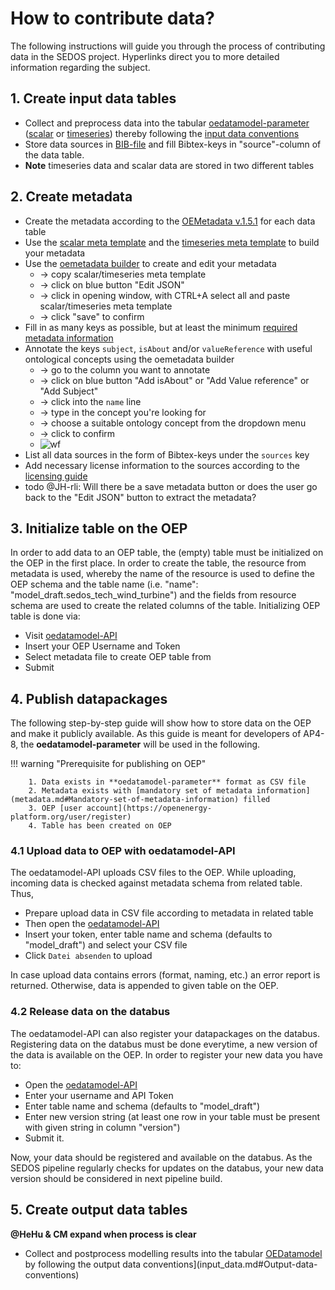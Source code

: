 # How to contribute data?

The following instructions will guide you through the process of contributing data in the SEDOS project. Hyperlinks direct you to more detailed information regarding the subject.

   
## 1. Create input data tables

* Collect and preprocess data into the tabular [oedatamodel-parameter](https://github.com/sedos-project/oedatamodel#oedatamodel-parameter) ([scalar](https://github.com/sedos-project/oedatamodel/blob/main/oedatamodel-parameter/oedatamodel-parameter-datapackage_scalar.csv) or [timeseries](https://github.com/sedos-project/oedatamodel/blob/main/oedatamodel-parameter/oedatamodel-parameter-datapackage_timeseries.csv)) thereby following the [input data conventions](input_data.md#Input-data-conventions)
* Store data sources in [BIB-file](https://bwsyncandshare.kit.edu/f/2388204355) and fill Bibtex-keys in "source"-column of the data table.
* **Note** timeseries data and scalar data are stored in two different tables


## 2. Create metadata

* Create the metadata according to the [OEMetadata v.1.5.1](https://github.com/OpenEnergyPlatform/oemetadata#open-energy-family---open-energy-metadata-oemetadata) for each data table
* Use the [scalar meta template](https://raw.githubusercontent.com/sedos-project/oedatamodel/main/oedatamodel-parameter/datamodel_scalars.json) and the [timeseries meta template](https://raw.githubusercontent.com/sedos-project/oedatamodel/main/oedatamodel-parameter/datamodel_timeseries.json) to build your metadata
* Use the [oemetadata builder](https://meta.rl-institut.de/meta_creator/151) to create and edit your metadata 
    * -> copy scalar/timeseries meta template
    * -> click on blue button "Edit JSON" 
    * -> click in opening window, with CTRL+A select all and paste scalar/timeseries meta template
    * -> click "save" to confirm
* Fill in as many keys as possible, but at least the minimum [required metadata information](metadata.md#Required-metadata-information)
* Annotate the keys `subject`, `isAbout` and/or `valueReference` with useful ontological concepts using the oemetadata builder 
    * -> go to the column you want to annotate
    * -> click on blue button "Add isAbout" or "Add Value reference" or "Add Subject"
    * -> click into the `name` line 
    * -> type in the concept you're looking for
    * -> choose a suitable ontology concept from the dropdown menu
    * -> click to confirm
    * ![wf](https://user-images.githubusercontent.com/7637364/191807277-712057b8-153c-4178-94a2-341ad8f010fd.gif)
* List all data sources in the form of Bibtex-keys under the `sources` key
* Add necessary license information to the sources according to the [licensing guide](http://127.0.0.1:8000/data_requirements/licensing/#data-licencing)
* todo @JH-rli: Will there be a save metadata button or does the user go back to the "Edit JSON" button to extract the metadata?

## 3. Initialize table on the OEP

In order to add data to an OEP table, the (empty) table must be initialized on the OEP in the first place.
In order to create the table, the resource from metadata is used, 
whereby the name of the resource is used to define the OEP schema and the table name (i.e. "name": "model_draft.sedos_tech_wind_turbine") and 
the fields from resource schema are used to create the related columns of the table.
Initializing OEP table is done via: 

* Visit [oedatamodel-API](https://modex.rl-institut.de/create_table/)
* Insert your OEP Username and Token 
* Select metadata file to create OEP table from
* Submit 

## 4. Publish datapackages

The following step-by-step guide will show how to store data on the OEP and make it publicly available.
As this guide is meant for developers of AP4-8, the **oedatamodel-parameter** will be used in the following.

!!! warning "Prerequisite for publishing on OEP"

        1. Data exists in **oedatamodel-parameter** format as CSV file
        2. Metadata exists with [mandatory set of metadata information](metadata.md#Mandatory-set-of-metadata-information) filled
        3. OEP [user account](https://openenergy-platform.org/user/register)
        4. Table has been created on OEP

### 4.1 Upload data to OEP with oedatamodel-API

The oedatamodel-API uploads CSV files to the OEP. While uploading, incoming data is checked against 
metadata schema from related table.
Thus, 

* Prepare upload data in CSV file according to metadata in related table
* Then open the [oedatamodel-API](https://modex.rl-institut.de/upload/)
* Insert your token, enter table name and schema (defaults to "model_draft") and select your CSV file
* Click `Datei absenden` to upload

In case upload data contains errors (format, naming, etc.) an error report is returned. 
Otherwise, data is appended to given table on the OEP.

### 4.2 Release data on the databus

The oedatamodel-API can also register your datapackages on the databus. 
Registering data on the databus must be done everytime, a new version of the data is available on the OEP.
In order to register your new data you have to:

* Open the [oedatamodel-API](https://modex.rl-institut.de/databus/)
* Enter your username and API Token
* Enter table name and schema (defaults to "model_draft")
* Enter new version string (at least one row in your table must be present with given string in column "version")
* Submit it.

Now, your data should be registered and available on the databus. 
As the SEDOS pipeline regularly checks for updates on the databus, 
your new data version should be considered in next pipeline build.


## 5. Create output data tables
**@HeHu & CM expand when process is clear** <br>

* Collect and postprocess modelling results into the tabular [OEDatamodel](https://github.com/sedos-project/oedatamodel) by following the output data conventions](input_data.md#Output-data-conventions)

